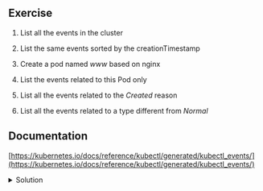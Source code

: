 ## Exercise

1. List all the events in the cluster

2. List the same events sorted by the creationTimestamp

3. Create a pod named *www* based on nginx

4. List the events related to this Pod only

5. List all the events related to the *Created* reason

6. List all the events related to a type different from *Normal*

## Documentation

[https://kubernetes.io/docs/reference/kubectl/generated/kubectl_events/](https://kubernetes.io/docs/reference/kubectl/generated/kubectl_events/)

<details>
  <summary markdown="span">Solution</summary>

1. List all the events in the cluster

```
k get events -A
```

2. List the same events sorted by the creationTimestamp

```
k get events --sort-by={.metadata.creationTimestamp}
```

3. Create a pod named *www* based on nginx

```
k run www --image=nginx:1.24
```

4. List the events related to this Pod only

```
k get events --field-selector involvedObject.name=www
```

5. List all the events related to the *Created* reason

```
k get events --field-selector reason=Created
```

6. List all the events related to a type different from *Normal*

```
k get events --field-selector type!=Normal
```

</details>

